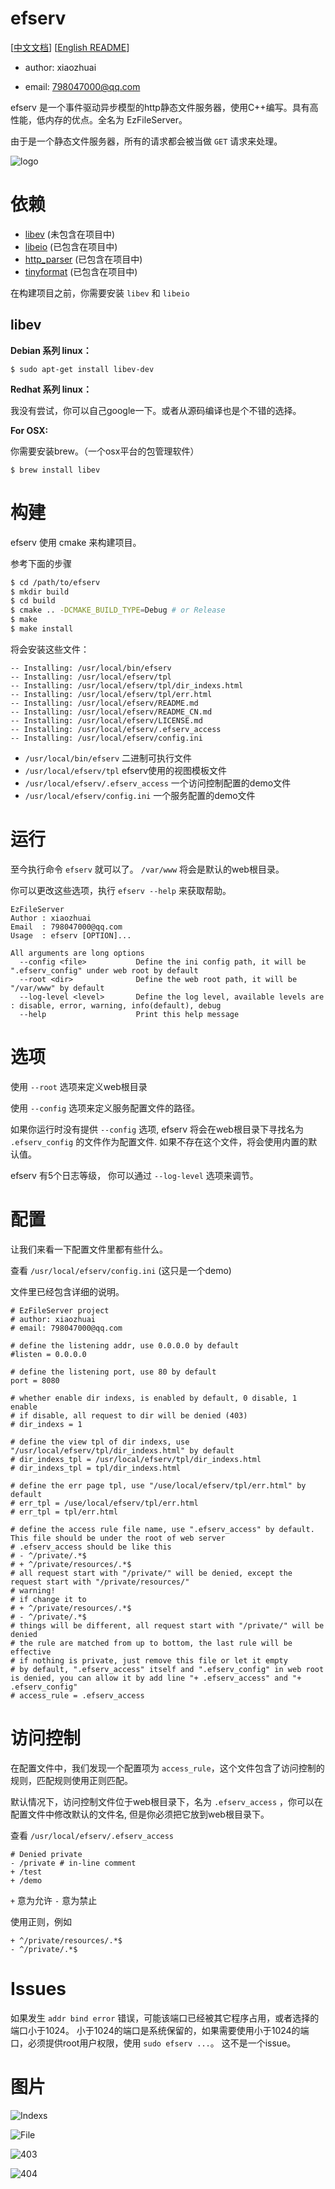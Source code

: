 # efserv

[[中文文档](README_CN.md)] [[English README](README.md)]

* author: xiaozhuai

* email: 798047000@qq.com

efserv 是一个事件驱动异步模型的http静态文件服务器，使用C++编写。具有高性能，低内存的优点。全名为 EzFileServer。

由于是一个静态文件服务器，所有的请求都会被当做 `GET` 请求来处理。

![logo](logo.png)

# 依赖
* [libev](http://software.schmorp.de/pkg/libev.html) (未包含在项目中)
* [libeio](http://software.schmorp.de/pkg/libeio.html) (已包含在项目中)
* [http_parser](https://github.com/nodejs/http-parser) (已包含在项目中)
* [tinyformat](https://github.com/c42f/tinyformat) (已包含在项目中)

在构建项目之前，你需要安装 `libev` 和 `libeio`

## libev

**Debian 系列 linux：**

```
$ sudo apt-get install libev-dev
```

**Redhat 系列 linux：**

我没有尝试，你可以自己google一下。或者从源码编译也是个不错的选择。

**For OSX:**

你需要安装brew。（一个osx平台的包管理软件）

```
$ brew install libev
```

# 构建

efserv 使用 cmake 来构建项目。

参考下面的步骤

``` bash
$ cd /path/to/efserv
$ mkdir build
$ cd build
$ cmake .. -DCMAKE_BUILD_TYPE=Debug # or Release
$ make
$ make install
```

将会安装这些文件：
```
-- Installing: /usr/local/bin/efserv
-- Installing: /usr/local/efserv/tpl
-- Installing: /usr/local/efserv/tpl/dir_indexs.html
-- Installing: /usr/local/efserv/tpl/err.html
-- Installing: /usr/local/efserv/README.md
-- Installing: /usr/local/efserv/README_CN.md
-- Installing: /usr/local/efserv/LICENSE.md
-- Installing: /usr/local/efserv/.efserv_access
-- Installing: /usr/local/efserv/config.ini
```

* `/usr/local/bin/efserv` 二进制可执行文件
* `/usr/local/efserv/tpl` efserv使用的视图模板文件
* `/usr/local/efserv/.efserv_access` 一个访问控制配置的demo文件
* `/usr/local/efserv/config.ini` 一个服务配置的demo文件


# 运行

至今执行命令 `efserv` 就可以了。
`/var/www` 将会是默认的web根目录。

你可以更改这些选项，执行 `efserv --help` 来获取帮助。

```
EzFileServer
Author : xiaozhuai
Email  : 798047000@qq.com
Usage  : efserv [OPTION]...

All arguments are long options
  --config <file>           Define the ini config path, it will be ".efserv_config" under web root by default
  --root <dir>              Define the web root path, it will be "/var/www" by default
  --log-level <level>       Define the log level, available levels are : disable, error, warning, info(default), debug
  --help                    Print this help message
```

# 选项

使用 `--root` 选项来定义web根目录

使用 `--config` 选项来定义服务配置文件的路径。

如果你运行时没有提供 `--config` 选项, efserv 将会在web根目录下寻找名为 `.efserv_config` 的文件作为配置文件. 如果不存在这个文件，将会使用内置的默认值。

efserv 有5个日志等级， 你可以通过 `--log-level` 选项来调节。

# 配置

让我们来看一下配置文件里都有些什么。

查看 `/usr/local/efserv/config.ini` (这只是一个demo)

文件里已经包含详细的说明。

```
# EzFileServer project
# author: xiaozhuai
# email: 798047000@qq.com

# define the listening addr, use 0.0.0.0 by default
#listen = 0.0.0.0

# define the listening port, use 80 by default
port = 8080

# whether enable dir indexs, is enabled by default, 0 disable, 1 enable
# if disable, all request to dir will be denied (403)
# dir_indexs = 1

# define the view tpl of dir indexs, use "/usr/local/efserv/tpl/dir_indexs.html" by default
# dir_indexs_tpl = /usr/local/efserv/tpl/dir_indexs.html
# dir_indexs_tpl = tpl/dir_indexs.html

# define the err page tpl, use "/use/local/efserv/tpl/err.html" by default
# err_tpl = /use/local/efserv/tpl/err.html
# err_tpl = tpl/err.html

# define the access rule file name, use ".efserv_access" by default. This file should be under the root of web server
# .efserv_access should be like this
# - ^/private/.*$
# + ^/private/resources/.*$
# all request start with "/private/" will be denied, except the request start with "/private/resources/"
# warning!
# if change it to
# + ^/private/resources/.*$
# - ^/private/.*$
# things will be different, all request start with "/private/" will be denied
# the rule are matched from up to bottom, the last rule will be effective
# if nothing is private, just remove this file or let it empty
# by default, ".efserv_access" itself and ".efserv_config" in web root is denied, you can allow it by add line "+ .efserv_access" and "+ .efserv_config"
# access_rule = .efserv_access
```

# 访问控制

在配置文件中，我们发现一个配置项为 `access_rule`，这个文件包含了访问控制的规则，匹配规则使用正则匹配。

默认情况下，访问控制文件位于web根目录下，名为 `.efserv_access` ，你可以在配置文件中修改默认的文件名, 但是你必须把它放到web根目录下。

查看 `/usr/local/efserv/.efserv_access`

```
# Denied private
- /private # in-line comment
+ /test
+ /demo
```

`+` 意为允许
`-` 意为禁止

使用正则，例如

```
+ ^/private/resources/.*$
- ^/private/.*$
```

# Issues

如果发生 `addr bind error` 错误，可能该端口已经被其它程序占用，或者选择的端口小于1024。
小于1024的端口是系统保留的，如果需要使用小于1024的端口，必须提供root用户权限，使用 `sudo efserv ...`。
这不是一个issue。

# 图片

![Indexs](imgs/indexs.png)

![File](imgs/file.png)

![403](imgs/403.png)

![404](imgs/404.png)